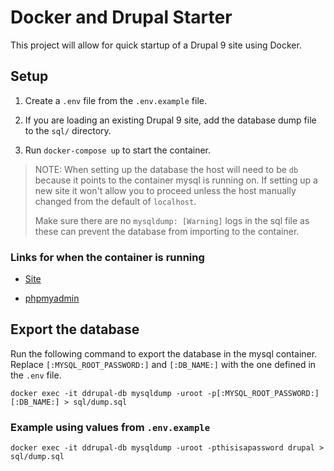 # Docker and Drupal Starter

This project will allow for quick startup of a Drupal 9 site using Docker.

## Setup

1. Create a `.env` file from the `.env.example` file.

2. If you are loading an existing Drupal 9 site, add the database dump file to the `sql/` directory.

3. Run `docker-compose up` to start the container.

> NOTE: When setting up the database the host will need to be `db` because it points to the container mysql is running on. If setting up a new site it won't allow you to proceed unless the host manually changed from the default of `localhost`.
>
> Make sure there are no `mysqldump: [Warning]` logs in the sql file as these can prevent the database from importing to the container.

### Links for when the container is running

- [Site](http://localhost)

- [phpmyadmin](http://localhost:7777)

## Export the database

Run the following command to export the database in the mysql container. Replace `[:MYSQL_ROOT_PASSWORD:]` and `[:DB_NAME:]` with the one defined in the `.env` file.

```cli
docker exec -it ddrupal-db mysqldump -uroot -p[:MYSQL_ROOT_PASSWORD:] [:DB_NAME:] > sql/dump.sql
```

### Example using values from `.env.example`

```cli
docker exec -it ddrupal-db mysqldump -uroot -pthisisapassword drupal > sql/dump.sql
```
